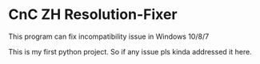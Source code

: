 # CnC ZH Resolution-Fixer

This program can fix incompatibility issue in Windows 10/8/7

This is my first python project. So if any issue pls kinda addressed it here.
